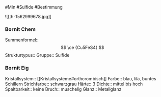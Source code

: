 #Min #Sulfide #Bestimmung 

![[th-1562999678.jpg]]

### Bornit Chem

Summenformel:: $$ \ce {Cu5FeS4} $$
Strukturtypus:: 
Gruppe:: Sulfide
<!--ID: 1705934303521-->


### Bornit Eig

Kristallsystem:: [[Kristallsysteme#orthorombisch]]
Farbe:: blau, lila, buntes Schillern
Strichfarbe:: schwarzgrau
Härte:: 3
Dichte:: mittel bis hoch
Spaltbarkeit:: keine
Bruch:: muschelig
Glanz:: Metallglanz
<!--ID: 1705934303526-->




